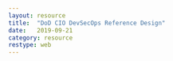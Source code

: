 ```yaml
---
layout: resource
title:  "DoD CIO DevSecOps Reference Design"
date:   2019-09-21
category: resource
restype: web
---
```


<a href="https://github.com/jondavid-black/DevOpsForDefense/blob/master/docs/pubs/DoD%20CIO%20DevSecOps%20Ref%20Design%20Signed.pdf" class="image fit"><img src="/images/DOD_logo.gif" alt="" /></a>